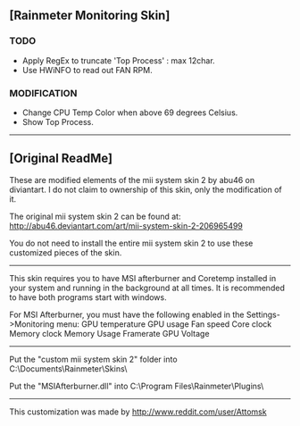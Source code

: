 ## [Rainmeter Monitoring Skin]

### TODO
- Apply RegEx to truncate 'Top Process' : max 12char.
- Use HWiNFO to read out FAN RPM.

### MODIFICATION
- Change CPU Temp Color when above 69 degrees Celsius.
- Show Top Process.

* * *
## [Original ReadMe]
These are modified elements of the mii system skin 2 by abu46 on diviantart.  I do not claim to ownership of this skin, only the modification of it.

The original mii system skin 2 can be found at: 
http://abu46.deviantart.com/art/mii-system-skin-2-206965499

You do not need to install the entire mii system skin 2 to use these customized pieces of the skin.

----------------------------------------------

This skin requires you to have MSI afterburner and Coretemp installed in your system and running in the background at all times.  It is recommended to have both programs start with windows.

For MSI Afterburner, you must have the following enabled in the Settings->Monitoring menu:
GPU temperature
GPU usage
Fan speed
Core clock
Memory clock
Memory Usage
Framerate
GPU Voltage

----------------------------------------------

Put the "custom mii system skin 2" folder into C:\Documents\Rainmeter\Skins\


Put the "MSIAfterburner.dll" into C:\Program Files\Rainmeter\Plugins\

-----------------------------------------------

This customization was made by http://www.reddit.com/user/Attomsk